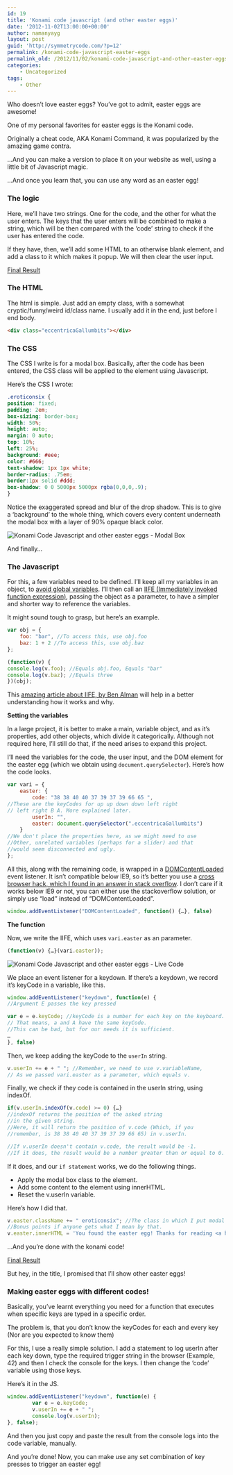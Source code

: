 ```yaml
---
id: 19
title: 'Konami code javascript (and other easter eggs)'
date: '2012-11-02T13:00:00+00:00'
author: namanyayg
layout: post
guid: 'http://symmetrycode.com/?p=12'
permalink: /konami-code-javascript-easter-eggs
permalink_old: /2012/11/02/konami-code-javascript-and-other-easter-eggs/
categories:
    - Uncategorized
tags:
    - Other
---
```


Who doesn’t love easter eggs? You’ve got to admit, easter eggs are awesome!

One of my personal favorites for easter eggs is the Konami code.

Originally a cheat code, AKA Konami Command, it was popularized by the amazing game contra.

…And you can make a version to place it on your website as well, using a little bit of Javascript magic.

…And once you learn that, you can use any word as an easter egg!

### The logic

Here, we’ll have two strings. One for the code, and the other for what the user enters. The keys that the user enters will be combined to make a string, which will be then compared with the ‘code’ string to check if the user has entered the code.

If they have, then, we’ll add some HTML to an otherwise blank element, and add a class to it which makes it popup. We will then clear the user input.

[Final Result](http://demos.namanyayg.com/contraplayer)

### The HTML

The html is simple. Just add an empty class, with a somewhat cryptic/funny/weird id/class name. I usually add it in the end, just before I end body.

```html
<div class="eccentricaGallumbits"></div>
```

### The CSS

The CSS I write is for a modal box. Basically, after the code has been entered, the CSS class will be applied to the element using Javascript.

Here’s the CSS I wrote:

```css
.eroticonsix {
position: fixed;
padding: 2em;
box-sizing: border-box;
width: 50%;
height: auto;
margin: 0 auto;
top: 10%;
left: 25%;
background: #eee;
color: #666;
text-shadow: 1px 1px white;
border-radius: .75em;
border:1px solid #ddd;
box-shadow: 0 0 5000px 5000px rgba(0,0,0,.9);
}
```

Notice the exaggerated spread and blur of the drop shadow. This is to give a ‘background’ to the whole thing, which covers every content underneath the modal box with a layer of 90% opaque black color.

![Konami Code Javascript and other easter eggs - Modal Box](http://i.symmetrycode.com/2012/11/Konami-Code-Javascript-and-other-easter-eggs-Modal-Box.png "Konami Code Javascript and other easter eggs - Modal Box")

And finally…

### The Javascript

For this, a few variables need to be defined. I’ll keep all my variables in an object, to [avoid global variables](http://www.yuiblog.com/blog/2006/06/01/global-domination/). I’ll then call an [IIFE (Immediately invoked function expression)](http://benalman.com/news/2010/11/immediately-invoked-function-expression/), passing the object as a parameter, to have a simpler and shorter way to reference the variables.

It might sound tough to grasp, but here’s an example.

```js
var obj = {
    foo: "bar", //To access this, use obj.foo
    baz: 1 + 2 //To access this, use obj.baz
};

(function(v) {
console.log(v.foo); //Equals obj.foo, Equals "bar"
console.log(v.baz); //Equals three
})(obj);
```

This [amazing article about IIFE, by Ben Alman](http://benalman.com/news/2010/11/immediately-invoked-function-expression/) will help in a better understanding how it works and why.

**Setting the variables**

In a large project, it is better to make a main, variable object, and as it’s properties, add other objects, which divide it categorically. Although not required here, I’ll still do that, if the need arises to expand this project.

I’ll need the variables for the code, the user input, and the DOM element for the easter egg (which we obtain using `document.querySelector`). Here’s how the code looks.

```js
var vari = {
    easter: {
        code: "38 38 40 40 37 39 37 39 66 65 ",
//These are the keyCodes for up up down down left right
// left right B A. More explained later.
        userIn: "",
        easter: document.querySelector(".eccentricaGallumbits")
    }
//We don't place the properties here, as we might need to use
//Other, unrelated variables (perhaps for a slider) and that
//would seem disconnected and ugly.
};
```

All this, along with the remaining code, is wrapped in a [DOMContentLoaded](https://developer.mozilla.org/en-US/docs/DOM/DOM_event_reference/DOMContentLoaded) event listener. It isn’t compatible below IE9, so it’s better you use a [cross browser hack, which I found in an answer in stack overflow](http://stackoverflow.com/a/6352840). I don’t care if it works below IE9 or not, you can either use the stackoverflow solution, or simply use “load” instead of “DOMContentLoaded”.

```js
window.addEventListener("DOMContentLoaded", function() {…}, false)
```

**The function**

Now, we write the IIFE, which uses `vari.easter` as an parameter.

```js
(function(v) {…}(vari.easter));
```

![Konami Code Javascript and other easter eggs - Live Code](http://i.symmetrycode.com/2012/11/Konami-Code-Javascript-and-other-easter-eggs-Live-Code.png "Konami Code Javascript and other easter eggs - Live Code")

We place an event listener for a keydown. If there’s a keydown, we record it’s keyCode in a variable, like this.

```js
window.addEventListener("keydown", function(e) {
//Argument E passes the key pressed

var e = e.keyCode; //keyCode is a number for each key on the keyboard.
// That means, a and A have the same keyCode.
//This can be bad, but for our needs it is sufficient.
…
}, false)
```

Then, we keep adding the keyCode to the `userIn` string.

```js
v.userIn += e + " "; //Remember, we need to use v.variableName,
// As we passed vari.easter as a parameter, which equals v.
```

Finally, we check if they code is contained in the userIn string, using indexOf.

```js
if(v.userIn.indexOf(v.code) >= 0) {…}
//indexOf returns the position of the asked string
//in the given string.
//Here, it will return the position of v.code (Which, if you
//remember, is 38 38 40 40 37 39 37 39 66 65) in v.userIn.

//If v.userIn doesn't contain v.code, the result would be -1.
//If it does, the result would be a number greater than or equal to 0.
```

If it does, and our `if statement` works, we do the following things.

- Apply the modal box class to the element.
- Add some content to the element using innerHTML.
- Reset the v.userIn variable.

Here’s how I did that.

```js
v.easter.className += " eroticonsix"; //The class in which I put modal effects was eroticonsix.
//Bonus points if anyone gets what I mean by that.
v.easter.innerHTML = 'You found the easter egg! Thanks for reading <a href="https://nmn.gl/blog/konami-code-javascript-easter-eggs">my article!< \/a> :)'; //Add anything you wish! :) v.userIn = ""; // The 'reset'
```

…And you’re done with the konami code!

[Final Result](http://demos.namanyayg.com/contraplayer)

But hey, in the title, I promised that I’ll show other easter eggs!

### Making easter eggs with different codes!

Basically, you’ve learnt everything you need for a function that executes when specific keys are typed in a specific order.

The problem is, that you don’t know the keyCodes for each and every key (Nor are you expected to know them)

For this, I use a really simple solution. I add a statement to log userIn after each key down, type the required trigger string in the browser (Example, 42) and then I check the console for the keys. I then change the ‘code’ variable using those keys.

Here’s it in the JS.

```js
window.addEventListener("keydown", function(e) {
        var e = e.keyCode;
        v.userIn += e + " ";
        console.log(v.userIn);
}, false);
```

And then you just copy and paste the result from the console logs into the code variable, manually.

And you’re done! Now, you can make use any set combination of key presses to trigger an easter egg!